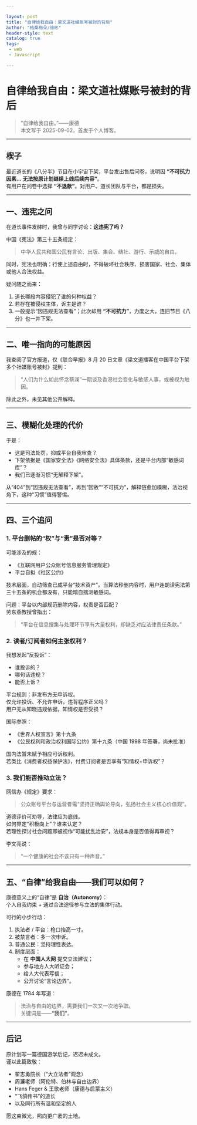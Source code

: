 ```yaml
---

layout: post
title: "自律给我自由：梁文道社媒账号被封的背后"
author: "格桑梅朵/徐彬"
header-style: text	
catalog: true
tags:
 - web
 - Javascript

---
```


# 自律给我自由：梁文道社媒账号被封的背后

> “自律给我自由。”——康德  
> 本文写于 2025-09-02，首发于个人博客。

---

## 楔子

最近道长的《八分半》节目在小宇宙下架，平台发出售后问卷，说明因 **“不可抗力因素… 无法按原计划继续上线后续内容”**。  
有用户在问卷中选择 **“不退款”**。对用户、道长团队与平台，都是损失。

---

## 一、违宪之问

在道长事件发酵时，我曾与同学讨论：**这违宪了吗？**

中国《宪法》第三十五条规定：

> 中华人民共和国公民有言论、出版、集会、结社、游行、示威的自由。

同时，宪法也明确：行使上述自由时，不得破坏社会秩序、损害国家、社会、集体或他人合法权益。

疑问随之而来：

1. 道长哪段内容侵犯了谁的何种权益？  
2. 若存在被侵权主体，诉主是谁？  
3. 一般提示“因违规无法查看”；此次却用 **“不可抗力”**，力度之大，连旧节目《八分》也一并下架。

---

## 二、唯一指向的可能原因

我查阅了官方报道，仅《联合早报》8 月 20 日文章《梁文道播客在中国平台下架 多个社媒账号被封》提到：

> “人们为什么如此怀念蔡澜”一期谈及香港社会变化与敏感人事，或被视为触因。

除此之外，未见其他公开解释。

---

## 三、模糊化处理的代价

于是：

- 这是司法处罚，抑或平台自我审查？  
- 下架依据是《国家安全法》《网络安全法》具体条款，还是平台内部“敏感词库”？  
- 我们已逐渐习惯“无解释下架”。

从“404”到“因违规无法查看”，再到“因故”“不可抗力”，解释链愈加模糊，法治视角下，这种“习惯”值得警惕。

---

## 四、三个追问

### 1. 平台删帖的“权”与“责”是否对等？

可能涉及的规：

- 《互联网用户公众账号信息服务管理规定》
- 平台自拟《社区公约》

技术层面，自动筛查已成平台“技术资产”。当算法秒删内容时，用户连朗读宪法第三十五条的机会都没有，只能暗自揣测敏感词。

问题：平台以内部规范删除内容，权责是否匹配？  
劳东燕教授曾指出：  
> “平台在信息搜集与处理环节享有大量权利，却缺乏对应法律责任条款。”

### 2. 读者/订阅者如何主张权利？

我想发起“反投诉”：

- 谁投诉的？  
- 哪句话违规？  
- 能否上诉？

平台规则：非发布方无申诉权。  
仅允许投诉、不允许申诉，违背程序正义吗？  
用户无从知晓违规依据，知情权是否受损？

国际参照：

- 《世界人权宣言》第十九条  
- 《公民权利和政治权利国际公约》第十九条（中国 1998 年签署，尚未批准）

国内法暂未赋予相应可诉权利。  
若类比《消费者权益保护法》，付费订阅者是否享有“知情权+申诉权”？

### 3. 我们能否推动立法？

网信办《规定》要求：

> 公众账号平台与运营者需“坚持正确舆论导向，弘扬社会主义核心价值观”。

道德评价可劝导，法律应为底线。  
如何界定“积极向上”？谁来认定？  
若理性探讨社会问题即被视作“可能扰乱治安”，法规本身是否值得再审视？

李文亮说：  
> “一个健康的社会不该只有一种声音。”

---

## 五、“自律”给我自由——我们可以如何？

康德意义上的“自律”是 **自治（Autonomy）**：  
个人自我约束 + 通过合法途径参与立法的集体行动。

可行的小步行动：

1. 执法者 / 平台：枪口抬高一寸。  
2. 被禁言者：多一次申诉。  
3. 普通公民：坚持理性表达。  
4. 制度层面：  
   - 在 **中国人大网** 提交立法建议；  
   - 参与地方人大听证会；  
   - 给人大代表写信；  
   - 公开讨论“言论边界”。

康德在 1784 年写道：  
> 法治与自由的边界，需要我们一次又一次地争取。  
> 关键词是——**“我们”**。

---

## 后记

原计划写一篇德国游学后记，迟迟未成文。  
谨以此篇致敬：

- 翟志勇院长（“大立法者”观念）  
- 周濂老师（阿伦特、伯林与自由边界）  
- Hans Feger & 王歌老师（康德与启蒙主义）  
- “飞鸽传书”的道长  
- 以及同行所有温和坚定的人

愿这束微光，照向更广袤的土地。
